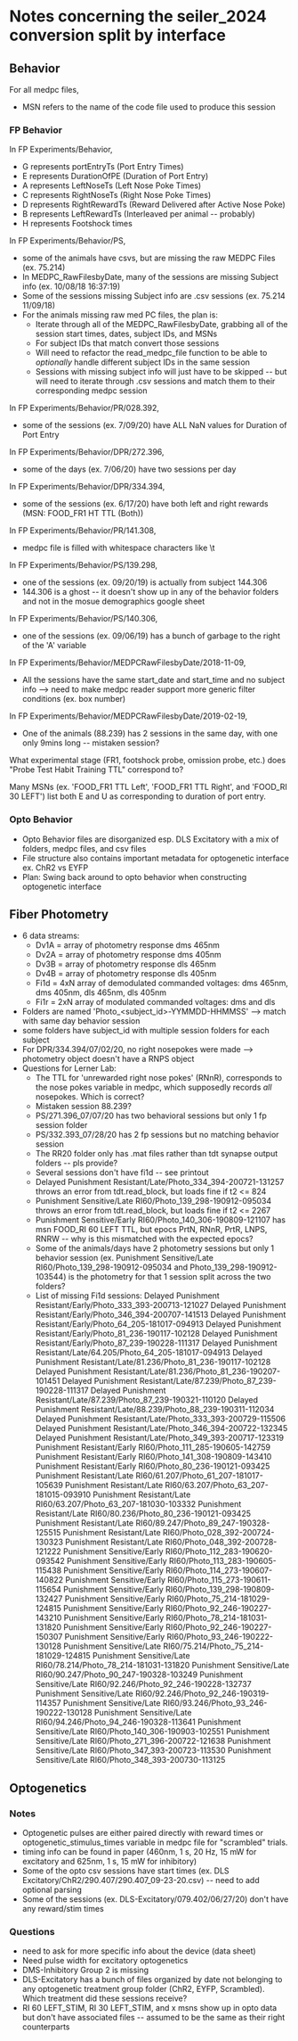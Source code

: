 # Notes concerning the seiler_2024 conversion split by interface

 ## Behavior
 For all medpc files,
 - MSN refers to the name of the code file used to produce this session

### FP Behavior
 In FP Experiments/Behavior,
- G represents portEntryTs (Port Entry Times)
- E represents DurationOfPE (Duration of Port Entry)
- A represents LeftNoseTs (Left Nose Poke Times)
- C represents RightNoseTs (Right Nose Poke Times)
- D represents RightRewardTs (Reward Delivered after Active Nose Poke)
- B represents LeftRewardTs (Interleaved per animal -- probably)
- H represents Footshock times

In FP Experiments/Behavior/PS,
- some of the animals have csvs, but are missing the raw MEDPC Files (ex. 75.214)
- In MEDPC_RawFilesbyDate, many of the sessions are missing Subject info (ex. 10/08/18 16:37:19)
- Some of the sessions missing Subject info are .csv sessions (ex. 75.214 11/09/18)
- For the animals missing raw med PC files, the plan is:
    - Iterate through all of the MEDPC_RawFilesbyDate, grabbing all of the session start times, dates, subject IDs, and MSNs
    - For subject IDs that match convert those sessions
    - Will need to refactor the read_medpc_file function to be able to _optionally_ handle different subject IDs in the same session
    - Sessions with missing subject info will just have to be skipped -- but will need to iterate through .csv sessions and match them to their corresponding medpc session

In FP Experiments/Behavior/PR/028.392,
- some of the sessions (ex. 7/09/20) have ALL NaN values for Duration of Port Entry

In FP Experiments/Behavior/DPR/272.396,
- some of the days (ex. 7/06/20) have two sessions per day

In FP Experiments/Behavior/DPR/334.394,
- some of the sessions (ex. 6/17/20) have both left and right rewards (MSN: FOOD_FR1 HT TTL (Both))

In FP Experiments/Behavior/PR/141.308,
- medpc file is filled with whitespace characters like \t

In FP Experiments/Behavior/PS/139.298,
- one of the sessions (ex. 09/20/19) is actually from subject 144.306
- 144.306 is a ghost -- it doesn't show up in any of the behavior folders and not in the mosue demographics google sheet

In FP Experiments/Behavior/PS/140.306,
- one of the sessions (ex. 09/06/19) has a bunch of garbage to the right of the 'A' variable

In FP Experiments/Behavior/MEDPCRawFilesbyDate/2018-11-09,
- All the sessions have the same start_date and start_time and no subject info --> need to make medpc reader support
more generic filter conditions (ex. box number)

In FP Experiments/Behavior/MEDPCRawFilesbyDate/2019-02-19,
- One of the animals (88.239) has 2 sessions in the same day, with one only 9mins long -- mistaken session?

What experimental stage (FR1, footshock probe, omission probe, etc.) does "Probe Test Habit Training TTL" correspond to?

Many MSNs (ex. 'FOOD_FR1 TTL Left', 'FOOD_FR1 TTL Right', and 'FOOD_RI 30 LEFT') list both E and U as corresponding to duration of port entry.

### Opto Behavior
- Opto Behavior files are disorganized esp. DLS Excitatory with a mix of folders, medpc files, and csv files
- File structure also contains important metadata for optogenetic interface ex. ChR2 vs EYFP
- Plan: Swing back around to opto behavior when constructing optogenetic interface

## Fiber Photometry
- 6 data streams:
    - Dv1A = array of photometry response dms 465nm
    - Dv2A = array of photometry response dms 405nm
    - Dv3B = array of photometry response dls 465nm
    - Dv4B = array of photometry response dls 405nm
    - Fi1d = 4xN array of demodulated commanded voltages: dms 465nm, dms 405nm, dls 465nm, dls 405nm
    - Fi1r = 2xN array of modulated commanded voltages: dms and dls
- Folders are named 'Photo_<subject_id>-YYMMDD-HHMMSS' --> match with same day behavior session
- some folders have subject_id with multiple session folders for each subject
- For DPR/334.394/07/02/20, no right nosepokes were made --> photometry object doesn't have a RNPS object
- Questions for Lerner Lab:
    - The TTL for 'unrewarded right nose pokes' (RNnR), corresponds to the nose pokes variable in medpc, which supposedly
    records *all* nosepokes. Which is correct?
    - Mistaken session 88.239?
    - PS/271.396_07/07/20 has two behavioral sessions but only 1 fp session folder
    - PS/332.393_07/28/20 has 2 fp sessions but no matching behavior session
    - The RR20 folder only has .mat files rather than tdt synapse output folders -- pls provide?
    - Several sessions don't have fi1d -- see printout
    - Delayed Punishment Resistant/Late/Photo_334_394-200721-131257 throws an error from tdt.read_block, but loads fine if t2 <= 824
    - Punishment Sensitive/Late RI60/Photo_139_298-190912-095034 throws an error from tdt.read_block, but loads fine if t2 <= 2267
    - Punishment Sensitive/Early RI60/Photo_140_306-190809-121107 has msn FOOD_RI 60 LEFT TTL, but epocs
    PrtN, RNnR, PrtR, LNPS, RNRW -- why is this mismatched with the expected epocs?
    - Some of the animals/days have 2 photometry sessions but only 1 behavior session
    (ex. Punishment Sensitive/Late RI60/Photo_139_298-190912-095034 and Photo_139_298-190912-103544) is the photometry
    for that 1 session split across the two folders?
    - List of missing Fi1d sessions:
    Delayed Punishment Resistant/Early/Photo_333_393-200713-121027
    Delayed Punishment Resistant/Early/Photo_346_394-200707-141513
    Delayed Punishment Resistant/Early/Photo_64_205-181017-094913
    Delayed Punishment Resistant/Early/Photo_81_236-190117-102128
    Delayed Punishment Resistant/Early/Photo_87_239-190228-111317
    Delayed Punishment Resistant/Late/64.205/Photo_64_205-181017-094913
    Delayed Punishment Resistant/Late/81.236/Photo_81_236-190117-102128
    Delayed Punishment Resistant/Late/81.236/Photo_81_236-190207-101451
    Delayed Punishment Resistant/Late/87.239/Photo_87_239-190228-111317
    Delayed Punishment Resistant/Late/87.239/Photo_87_239-190321-110120
    Delayed Punishment Resistant/Late/88.239/Photo_88_239-190311-112034
    Delayed Punishment Resistant/Late/Photo_333_393-200729-115506
    Delayed Punishment Resistant/Late/Photo_346_394-200722-132345
    Delayed Punishment Resistant/Late/Photo_349_393-200717-123319
    Punishment Resistant/Early RI60/Photo_111_285-190605-142759
    Punishment Resistant/Early RI60/Photo_141_308-190809-143410
    Punishment Resistant/Early RI60/Photo_80_236-190121-093425
    Punishment Resistant/Late RI60/61.207/Photo_61_207-181017-105639
    Punishment Resistant/Late RI60/63.207/Photo_63_207-181015-093910
    Punishment Resistant/Late RI60/63.207/Photo_63_207-181030-103332
    Punishment Resistant/Late RI60/80.236/Photo_80_236-190121-093425
    Punishment Resistant/Late RI60/89.247/Photo_89_247-190328-125515
    Punishment Resistant/Late RI60/Photo_028_392-200724-130323
    Punishment Resistant/Late RI60/Photo_048_392-200728-121222
    Punishment Sensitive/Early RI60/Photo_112_283-190620-093542
    Punishment Sensitive/Early RI60/Photo_113_283-190605-115438
    Punishment Sensitive/Early RI60/Photo_114_273-190607-140822
    Punishment Sensitive/Early RI60/Photo_115_273-190611-115654
    Punishment Sensitive/Early RI60/Photo_139_298-190809-132427
    Punishment Sensitive/Early RI60/Photo_75_214-181029-124815
    Punishment Sensitive/Early RI60/Photo_92_246-190227-143210
    Punishment Sensitive/Early RI60/Photo_78_214-181031-131820
    Punishment Sensitive/Early RI60/Photo_92_246-190227-150307
    Punishment Sensitive/Early RI60/Photo_93_246-190222-130128
    Punishment Sensitive/Late RI60/75.214/Photo_75_214-181029-124815
    Punishment Sensitive/Late RI60/78.214/Photo_78_214-181031-131820
    Punishment Sensitive/Late RI60/90.247/Photo_90_247-190328-103249
    Punishment Sensitive/Late RI60/92.246/Photo_92_246-190228-132737
    Punishment Sensitive/Late RI60/92.246/Photo_92_246-190319-114357
    Punishment Sensitive/Late RI60/93.246/Photo_93_246-190222-130128
    Punishment Sensitive/Late RI60/94.246/Photo_94_246-190328-113641
    Punishment Sensitive/Late RI60/Photo_140_306-190903-102551
    Punishment Sensitive/Late RI60/Photo_271_396-200722-121638
    Punishment Sensitive/Late RI60/Photo_347_393-200723-113530
    Punishment Sensitive/Late RI60/Photo_348_393-200730-113125

## Optogenetics
### Notes
- Optogenetic pulses are either paired directly with reward times or optogenetic_stimulus_times variable in medpc file
    for "scrambled" trials.
- timing info can be found in paper (460nm, 1 s, 20 Hz, 15 mW for excitatory and 625nm, 1 s, 15 mW for inhibitory)
- Some of the opto csv sessions have start times (ex. DLS Excitatory/ChR2/290.407/290.407_09-23-20.csv) -- need to add optional parsing
- Some of the sessions (ex. DLS-Excitatory/079.402/06/27/20) don't have any reward/stim times

### Questions
- need to ask for more specific info about the device (data sheet)
- Need pulse width for excitatory optogenetics
- DMS-Inhibitory Group 2 is missing
- DLS-Excitatory has a bunch of files organized by date not belonging to any optogenetic treatment group folder
    (ChR2, EYFP, Scrambled).  Which treatment did these sessions receive?
- RI 60 LEFT_STIM, RI 30 LEFT_STIM, and x msns show up in opto data but don't have associated files -- assumed to be the same as their right counterparts
